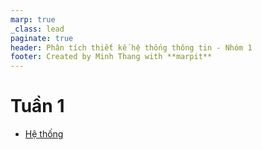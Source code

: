 ```yaml
---
marp: true
_class: lead
paginate: true
header: Phân tích thiết kế hệ thống thông tin - Nhóm 1
footer: Created by Minh Thang with **marpit**
---
```


# **Tuần 1**

- [Hệ thống](./system)
